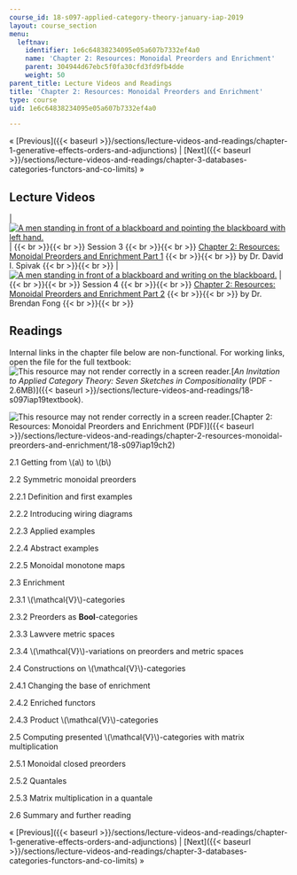 ```yaml
---
course_id: 18-s097-applied-category-theory-january-iap-2019
layout: course_section
menu:
  leftnav:
    identifier: 1e6c64838234095e05a607b7332ef4a0
    name: 'Chapter 2: Resources: Monoidal Preorders and Enrichment'
    parent: 304944d67ebc5f0fa30cfd3fd9fb4dde
    weight: 50
parent_title: Lecture Videos and Readings
title: 'Chapter 2: Resources: Monoidal Preorders and Enrichment'
type: course
uid: 1e6c64838234095e05a607b7332ef4a0

---
```


« [Previous]({{< baseurl >}}/sections/lecture-videos-and-readings/chapter-1-generative-effects-orders-and-adjunctions) | [Next]({{< baseurl >}}/sections/lecture-videos-and-readings/chapter-3-databases-categories-functors-and-co-limits) » 

Lecture Videos
--------------

| [![A men standing in front of a blackboard and pointing the blackboard with left hand.](/coursemedia/18-s097-applied-category-theory-january-iap-2019/e4f98d3514ff73e88b55d6f45dd851b9_ses3.jpg)](https://www.youtube.com/watch?v=Cf3tsAeGhBg&index=3&list=PLhgq-BqyZ7i5lOqOqqRiS0U5SwTmPpHQ5) |  {{< br >}}{{< br >}} Session 3 {{< br >}}{{< br >}} [Chapter 2: Resources: Monoidal Preorders and Enrichment Part 1](https://www.youtube.com/watch?v=Cf3tsAeGhBg&index=3&list=PLhgq-BqyZ7i5lOqOqqRiS0U5SwTmPpHQ5) {{< br >}}{{< br >}} by Dr. David I. Spivak {{< br >}}{{< br >}}  | [![A men standing in front of a blackboard and writing on the blackboard.](/coursemedia/18-s097-applied-category-theory-january-iap-2019/12c7fbf0ea94c1a4ea0cf81cc4c4deb5_ses4.jpg)](https://www.youtube.com/watch?v=DvI3jzFNbEU&list=PLhgq-BqyZ7i5lOqOqqRiS0U5SwTmPpHQ5&index=4) |  {{< br >}}{{< br >}} Session 4 {{< br >}}{{< br >}} [Chapter 2: Resources: Monoidal Preorders and Enrichment Part 2](https://www.youtube.com/watch?v=DvI3jzFNbEU&list=PLhgq-BqyZ7i5lOqOqqRiS0U5SwTmPpHQ5&index=4) {{< br >}}{{< br >}} by Dr. Brendan Fong {{< br >}}{{< br >}}  

Readings
--------

Internal links in the chapter file below are non-functional. For working links, open the file for the full textbook: ![This resource may not render correctly in a screen reader.](/images/inacessible.gif)[_An Invitation to Applied Category Theory: Seven Sketches in Compositionality_ (PDF - 2.6MB)]({{< baseurl >}}/sections/lecture-videos-and-readings/18-s097iap19textbook).

![This resource may not render correctly in a screen reader.](/images/inacessible.gif)[Chapter 2: Resources: Monoidal Preorders and Enrichment (PDF)]({{< baseurl >}}/sections/lecture-videos-and-readings/chapter-2-resources-monoidal-preorders-and-enrichment/18-s097iap19ch2)

2.1 Getting from \\(a\\) to \\(b\\)

2.2 Symmetric monoidal preorders

2.2.1 Definition and first examples

2.2.2 Introducing wiring diagrams

2.2.3 Applied examples

2.2.4 Abstract examples

2.2.5 Monoidal monotone maps

2.3 Enrichment

2.3.1 \\(\\mathcal{V}\\)-categories

2.3.2 Preorders as **Bool**\-categories

2.3.3 Lawvere metric spaces

2.3.4 \\(\\mathcal{V}\\)-variations on preorders and metric spaces

2.4 Constructions on \\(\\mathcal{V}\\)-categories

2.4.1 Changing the base of enrichment

2.4.2 Enriched functors

2.4.3 Product \\(\\mathcal{V}\\)-categories

2.5 Computing presented \\(\\mathcal{V}\\)-categories with matrix multiplication

2.5.1 Monoidal closed preorders

2.5.2 Quantales

2.5.3 Matrix multiplication in a quantale

2.6 Summary and further reading

« [Previous]({{< baseurl >}}/sections/lecture-videos-and-readings/chapter-1-generative-effects-orders-and-adjunctions) | [Next]({{< baseurl >}}/sections/lecture-videos-and-readings/chapter-3-databases-categories-functors-and-co-limits) »